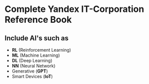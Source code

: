 # Complete Yandex IT-Corporation Reference Book

## Include AI's such as

- **RL** (Reinforcement Learning)
- **ML** (Machine Learning)
- **DL** (Deep Learning)
- **NN** (Neural Network)
- Generative (**GPT**)
- Smart Devices (**IoT**)

